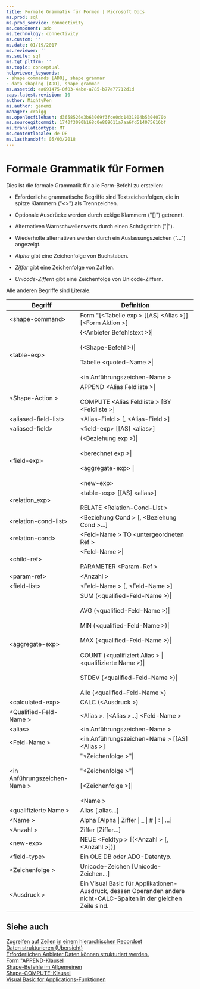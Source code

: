 ```yaml
---
title: Formale Grammatik für Formen | Microsoft Docs
ms.prod: sql
ms.prod_service: connectivity
ms.component: ado
ms.technology: connectivity
ms.custom: ''
ms.date: 01/19/2017
ms.reviewer: ''
ms.suite: sql
ms.tgt_pltfrm: ''
ms.topic: conceptual
helpviewer_keywords:
- shape commands [ADO], shape grammar
- data shaping [ADO], shape grammar
ms.assetid: ea691475-0f03-4abe-a785-b77e77712d1d
caps.latest.revision: 10
author: MightyPen
ms.author: genemi
manager: craigg
ms.openlocfilehash: d3658526e3b63069f3fce0dc1431804b5304070b
ms.sourcegitcommit: 1740f3090b168c0e809611a7aa6fd514075616bf
ms.translationtype: MT
ms.contentlocale: de-DE
ms.lasthandoff: 05/03/2018
---
```

# <a name="formal-shape-grammar"></a>Formale Grammatik für Formen
Dies ist die formale Grammatik für alle Form-Befehl zu erstellen:  
  
-   Erforderliche grammatische Begriffe sind Textzeichenfolgen, die in spitze Klammern ("<>") als Trennzeichen.  
  
-   Optionale Ausdrücke werden durch eckige Klammern ("[]") getrennt.  
  
-   Alternativen Warnschwellenwerts durch einen Schrägstrich ("&#124;").  
  
-   Wiederholte alternativen werden durch ein Auslassungszeichen ("...") angezeigt.  
  
-   *Alpha* gibt eine Zeichenfolge von Buchstaben.  
  
-   *Ziffer* gibt eine Zeichenfolge von Zahlen.  
  
-   *Unicode-Ziffern* gibt eine Zeichenfolge von Unicode-Ziffern.  
  
 Alle anderen Begriffe sind Literale.  
  
|Begriff|Definition|  
|----------|----------------|  
|\<shape-command>|Form "[\<Tabelle exp > [[AS] \<Alias >]] [\<Form Aktion >]|  
|\<table-exp>|{\<Anbieter Befehlstext >}&#124;<br /><br /> (\<Shape-Befehl >)&#124;<br /><br /> Tabelle \<quoted-Name >&#124;<br /><br /> \<in Anführungszeichen-Name >|  
|\<Shape-Action >|APPEND \<Alias Feldliste >&#124;<br /><br /> COMPUTE \<Alias Feldliste > [BY \<Feldliste >]|  
|\<aliased-field-list>|\<Alias-Field > [, \<Alias-Field >]|  
|\<aliased-field>|\<field-exp> [[AS] \<alias>]|  
|\<field-exp>|(\<Beziehung exp >)&#124;<br /><br /> \<berechnet exp >&#124;<br /><br /> \<aggregate-exp> &#124;<br /><br /> \<new-exp>|  
|<relation_exp>|\<table-exp> [[AS] \<alias>]<br /><br /> RELATE \<Relation-Cond-List >|  
|\<relation-cond-list>|\<Beziehung Cond > [, \<Beziehung Cond >...]|  
|\<relation-cond>|\<Feld-Name > TO \<untergeordneten Ref >|  
|\<child-ref>|\<Feld-Name >&#124;<br /><br /> PARAMETER \<Param-Ref >|  
|\<param-ref>|\<Anzahl >|  
|\<field-list>|\<Feld-Name > [, \<Feld-Name >]|  
|\<aggregate-exp>|SUM (\<qualified-Feld-Name >)&#124;<br /><br /> AVG (\<qualified-Feld-Name >)&#124;<br /><br /> MIN (\<qualified-Feld-Name >)&#124;<br /><br /> MAX (\<qualified-Feld-Name >)&#124;<br /><br /> COUNT (\<qualifiziert Alias > &#124; \<qualifizierte Name >)&#124;<br /><br /> STDEV (\<qualified-Feld-Name >)&#124;<br /><br /> Alle (\<qualified-Feld-Name >)|  
|\<calculated-exp>|CALC (\<Ausdruck >)|  
|\<Qualified-Feld-Name >|\<Alias >. [\<Alias >...] \<Feld-Name >|  
|\<alias>|\<in Anführungszeichen-Name >|  
|\<Feld-Name >|\<in Anführungszeichen-Name > [[AS] \<Alias >]|  
|\<in Anführungszeichen-Name >|"\<Zeichenfolge >"&#124;<br /><br /> "\<Zeichenfolge >"&#124;<br /><br /> [\<Zeichenfolge >]&#124;<br /><br /> \<Name >|  
|\<qualifizierte Name >|Alias [.alias...]|  
|\<Name >|Alpha [Alpha &#124; Ziffer &#124; _ &#124; # &#124; : &#124; ...]|  
|\<Anzahl >|Ziffer [Ziffer...]|  
|\<new-exp>|NEUE \<Feldtyp > [(\<Anzahl > [, \<Anzahl >])]|  
|\<field-type>|Ein OLE DB oder ADO-Datentyp.|  
|\<Zeichenfolge >|Unicode-Zeichen [Unicode-Zeichen...]|  
|\<Ausdruck >|Ein Visual Basic für Applikationen-Ausdruck, dessen Operanden andere nicht-CALC-Spalten in der gleichen Zeile sind.|  
  
## <a name="see-also"></a>Siehe auch  
 [Zugreifen auf Zeilen in einem hierarchischen Recordset](../../../ado/guide/data/accessing-rows-in-a-hierarchical-recordset.md)   
 [Daten strukturieren (Übersicht)](../../../ado/guide/data/data-shaping-overview.md)   
 [Erforderlichen Anbieter Daten können strukturiert werden.](../../../ado/guide/data/required-providers-for-data-shaping.md)   
 [Form "APPEND-Klausel](../../../ado/guide/data/shape-append-clause.md)   
 [Shape-Befehle im Allgemeinen](../../../ado/guide/data/shape-commands-in-general.md)   
 [Shape-COMPUTE-Klausel](../../../ado/guide/data/shape-compute-clause.md)   
 [Visual Basic for Applications-Funktionen](../../../ado/guide/data/visual-basic-for-applications-functions.md)
